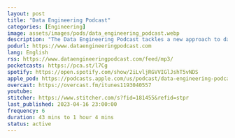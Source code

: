 ```yaml
---
layout: post
title: "Data Engineering Podcast"
categories: [Engineering]
image: assets/images/pods/data_engineering_podcast.webp
description: "The Data Engineering Podcast tackles a new approach to data management every week. Each new episode provides useful and informative insights into the projects, platforms, and practices that data engineers, team leaders, and data scientists need to know about to learn and grow in their career.<br><br>By digging deep into the technical platforms, edge cases, and lessons learned, the host ensures that you get the most value for your time spent listening. By following along you will learn more than you thought possible about diverse and important topics in the area of scaling processing pipelines, deploying databases, maintaining your data lake, and establishing proper governance practices. Exploring data management at every scale and across diverse industries brings you the perspective that you need to excel at your job."
podurl: https://www.dataengineeringpodcast.com
lang: English
rss: https://www.dataengineeringpodcast.com/feed/mp3/
pocketcasts: https://pca.st/l7Cg
spotify: https://open.spotify.com/show/2iLvljRGVVIGlJshT5vNDS
apple_pod: https://podcasts.apple.com/us/podcast/data-engineering-podcast/id1193040557
overcast: https://overcast.fm/itunes1193040557
youtube:
stitcher: https://www.stitcher.com/s?fid=181455&refid=stpr
last_published: 2023-04-16 23:00:00
frequency: 6
duration: 43 mins to 1 hour 4 mins
status: active
---
```

